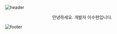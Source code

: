 ![header](https://capsule-render.vercel.app/api?type=wave&color=FD866E&idx=2&textBg=282829&section=header&text=capsule%20render)
<p align='center'> 안녕하세요. 개발자 이수현입니다. </p>
<p align='center'>
</p>







![footer](https://capsule-render.vercel.app/api?type=waving&color=FD866E&idx=2&textBg=282829&height=90&section=footer)
